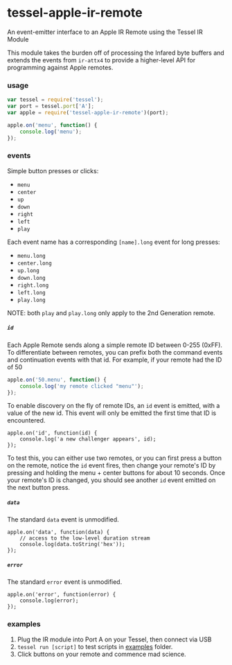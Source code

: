 # tessel-apple-ir-remote

An event-emitter interface to an Apple IR Remote using the Tessel IR Module

This module takes the burden off of processing the Infared byte buffers and extends the events from `ir-attx4` to provide a higher-level API for programming against Apple remotes.

### usage

```javascript
var tessel = require('tessel');
var port = tessel.port['A'];
var apple = require('tessel-apple-ir-remote')(port);

apple.on('menu', function() {
    console.log('menu');
});
```

### events

Simple button presses or clicks:

 - `menu`
 - `center`
 - `up`
 - `down`
 - `right`
 - `left`
 - `play`

Each event name has a corresponding `[name].long` event for long presses:

 - `menu.long`
 - `center.long`
 - `up.long`
 - `down.long`
 - `right.long`
 - `left.long`
 - `play.long`

NOTE: both `play` and `play.long` only apply to the 2nd Generation remote.

##### `id`

Each Apple Remote sends along a simple remote ID between 0-255 (0xFF). To differentiate between remotes, you can prefix both the command events and continuation events with that id. For example, if your remote had the ID of 50

```javascript
apple.on('50.menu', function() {
    console.log('my remote clicked "menu"');
});
```

To enable discovery on the fly of remote IDs, an `id` event is emitted, with a value of the new id. This event will only be emitted the first time that ID is encountered.

```
apple.on('id', function(id) {
    console.log('a new challenger appears', id);
});
```

To test this, you can either use two remotes, or you can first press a button on the remote, notice the `id` event fires, then change your remote's ID by pressing and holding the menu + center buttons for about 10 seconds. Once your remote's ID is changed, you should see another `id` event emitted on the next button press.

##### `data`

The standard `data` event is unmodified.

```
apple.on('data', function(data) {
    // access to the low-level duration stream
    console.log(data.toString('hex'));
});
```
##### `error`

The standard `error` event is unmodified.

```
apple.on('error', function(error) {
    console.log(error);
});
```


### examples

1. Plug the IR module into Port A on your Tessel, then connect via USB
2. `tessel run [script]` to test scripts in [examples](./examples) folder.
3. Click buttons on your remote and commence mad science.

